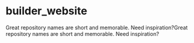 # builder_website
Great repository names are short and memorable. Need inspiration?Great repository names are short and memorable. Need inspiration?
